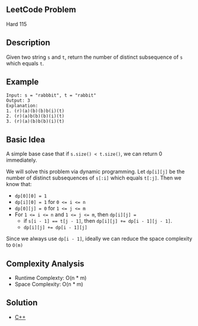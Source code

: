 ## LeetCode Problem
Hard 115

## Description
Given two string `s` and `t`, return the number of distinct subsequence of `s` which equals `t`.

## Example
```
Input: s = "rabbbit", t = "rabbit"
Output: 3
Explanation:
1. (r)(a)(b)(b)b(i)(t)
2. (r)(a)b(b)(b)(i)(t)
3. (r)(a)(b)b(b)(i)(t)
```

## Basic Idea
A simple base case that if `s.size() < t.size()`, we can return 0 immediately.

We will solve this problem via dynamic programming. Let `dp[i][j]` be the number of distinct subsequences of `s[:i]` which equals `t[:j]`. Then we know that:
- `dp[0][0] = 1`
- `dp[i][0] = 1` for `0 <= i <= n`
- `dp[0][j] = 0` for `1 <= j <= m`
- For `1 <= i <= n` and `1 <= j <= m`, then `dp[i][j] =`
  - if `s[i - 1] == t[j - 1]`, then `dp[i][j] += dp[i - 1][j - 1]`.
  - `dp[i][j] += dp[i - 1][j]`

Since we always use `dp[i - 1]`, ideally we can reduce the space complexity to `O(m)`

## Complexity Analysis
- Runtime Complexty: O(n * m)
- Space Complexity: O(n * m)

## Solution
- [C++](./solution.cpp)
